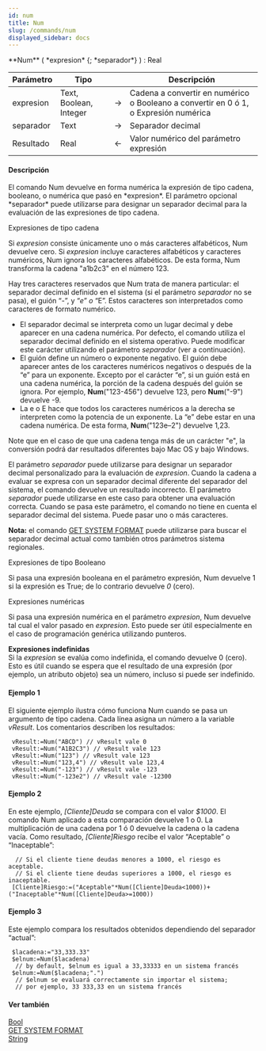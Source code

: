 ```yaml
---
id: num
title: Num
slug: /commands/num
displayed_sidebar: docs
---
```


<!--REF #_command_.Num.Syntax-->**Num** ( *expresion* {; *separador*} ) : Real<!-- END REF-->
<!--REF #_command_.Num.Params-->
| Parámetro | Tipo |  | Descripción |
| --- | --- | --- | --- |
| expresion | Text, Boolean, Integer | &#8594;  | Cadena a convertir en numérico o  Booleano a convertir en 0 ó 1, o  Expresión numérica |
| separador | Text | &#8594;  | Separador decimal |
| Resultado | Real | &#8592; | Valor numérico del parámetro  expresión |

<!-- END REF-->

#### Descripción 

<!--REF #_command_.Num.Summary-->El comando Num devuelve en forma numérica la expresión de tipo cadena, booleano, o numérica que pasó en *expresion*.<!-- END REF--> El parámetro opcional *separador* puede utilizarse para designar un separador decimal para la evaluación de las expresiones de tipo cadena. 

Expresiones de tipo cadena

Si *expresion* consiste únicamente uno o más caracteres alfabéticos, Num devuelve cero. Si *expresion* incluye caracteres alfabéticos y caracteres numéricos, Num ignora los caracteres alfabéticos. De esta forma, Num transforma la cadena "a1b2c3" en el número 123\. 

Hay tres caracteres reservados que Num trata de manera particular: el separador decimal definido en el sistema (si el parámetro *separador* no se pasa), el guión “*\-*”, y “*e*” *o* “E”. Estos caracteres son interpretados como caracteres de formato numérico.

* El separador decimal se interpreta como un lugar decimal y debe aparecer en una cadena numérica. Por defecto, el comando utiliza el separador decimal definido en el sistema operativo. Puede modificar este carácter utilizando el parámetro *separador* (ver a continuación).
* El guión define un número o exponente negativo. El guión debe aparecer antes de los caracteres numéricos negativos o después de la “e” para un exponente. Excepto por el carácter “e”, si un guión está en una cadena numérica, la porción de la cadena después del guión se ignora. Por ejemplo, **Num**("123-456") devuelve 123, pero **Num**("-9") devuelve -9.
* La e o E hace que todos los caracteres numéricos a la derecha se interpreten como la potencia de un exponente. La “e” debe estar en una cadena numérica. De esta forma, **Num**("123e–2") devuelve 1,23.

Note que en el caso de que una cadena tenga más de un carácter "e", la conversión podrá dar resultados diferentes bajo Mac OS y bajo Windows.

El parámetro *separador* puede utilizarse para designar un separador decimal personalizado para la evaluación de *expresion*. Cuando la cadena a evaluar se expresa con un separador decimal diferente del separador del sistema, el comando devuelve un resultado incorrecto. El parámetro *separador* puede utilizarse en este caso para obtener una evaluación correcta. Cuando se pasa este parámetro, el comando no tiene en cuenta el separador decimal del sistema. Puede pasar uno o más caracteres.

**Nota:** el comando [GET SYSTEM FORMAT](get-system-format.md) puede utilizarse para buscar el separador decimal actual como también otros parámetros sistema regionales.

Expresiones de tipo Booleano

Si pasa una expresión booleana en el parámetro expresión, Num devuelve 1 si la expresión es True; de lo contrario devuelve *0* (cero).

Expresiones numéricas

Si pasa una expresión numérica en el parámetro *expresion*, Num devuelve tal cual el valor pasado en *expresion*. Esto puede ser útil especialmente en el caso de programación genérica utilizando punteros.

**Expresiones indefinidas**  
Si la *expresion* se evalúa como indefinida, el comando devuelve 0 (cero). Esto es útil cuando se espera que el resultado de una expresión (por ejemplo, un atributo objeto) sea un número, incluso si puede ser indefinido.

#### Ejemplo 1 

El siguiente ejemplo ilustra cómo funciona Num cuando se pasa un argumento de tipo cadena. Cada línea asigna un número a la variable *vResult*. Los comentarios describen los resultados:

```4d
 vResult:=Num("ABCD") // vResult vale 0
 vResult:=Num("A1B2C3") // vResult vale 123
 vResult:=Num("123") // vResult vale 123
 vResult:=Num("123,4") // vResult vale 123,4
 vResult:=Num("-123") // vResult vale -123
 vResult:=Num("-123e2") // vResult vale -12300
```

#### Ejemplo 2 

En este ejemplo, *\[Cliente\]Deuda* se compara con el valor *$1000*. El comando Num aplicado a esta comparación devuelve 1 o 0\. La multiplicación de una cadena por 1 ó 0 devuelve la cadena o la cadena vacía. Como resultado, *\[Cliente\]Riesgo* recibe el valor “Aceptable” o “Inaceptable”:

```4d
  // Si el cliente tiene deudas menores a 1000, el riesgo es aceptable.
  // Si el cliente tiene deudas superiores a 1000, el riesgo es inaceptable.
 [Cliente]Riesgo:=("Aceptable"*Num([Cliente]Deuda<1000))+("Inaceptable"*Num([Cliente]Deuda>=1000))
```

#### Ejemplo 3 

Este ejemplo compara los resultados obtenidos dependiendo del separador “actual”:

```4d
 $lacadena:="33,333.33"
 $elnum:=Num($lacadena)
  // by default, $elnum es igual a 33,33333 en un sistema francés
 $elnum:=Num($lacadena;".")
  // $elnum se evaluará correctamente sin importar el sistema;
  // por ejemplo, 33 333,33 en un sistema francés
```

#### Ver también 

[Bool](bool.md)  
[GET SYSTEM FORMAT](get-system-format.md)  
[String](string.md)  